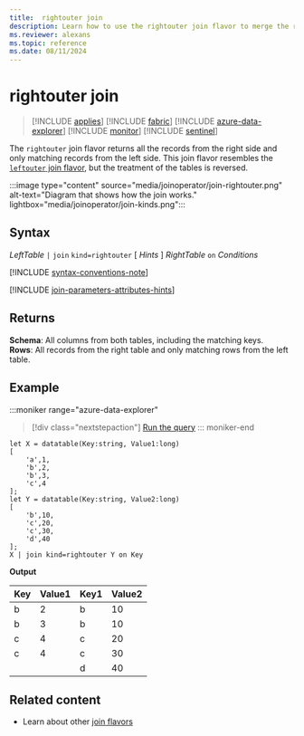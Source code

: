 ```yaml
---
title:  rightouter join
description: Learn how to use the rightouter join flavor to merge the rows of two tables. 
ms.reviewer: alexans
ms.topic: reference
ms.date: 08/11/2024
---
```


# rightouter join

> [!INCLUDE [applies](../includes/applies-to-version/applies.md)] [!INCLUDE [fabric](../includes/applies-to-version/fabric.md)] [!INCLUDE [azure-data-explorer](../includes/applies-to-version/azure-data-explorer.md)] [!INCLUDE [monitor](../includes/applies-to-version/monitor.md)] [!INCLUDE [sentinel](../includes/applies-to-version/sentinel.md)]

The `rightouter` join flavor returns all the records from the right side and only matching records from the left side. This join flavor resembles the [`leftouter` join flavor](join-leftouter.md), but the treatment of the tables is reversed.

:::image type="content" source="media/joinoperator/join-rightouter.png" alt-text="Diagram that shows how the join works." lightbox="media/joinoperator/join-kinds.png":::

## Syntax

*LeftTable* `|` `join` `kind=rightouter` [ *Hints* ] *RightTable* `on` *Conditions*

[!INCLUDE [syntax-conventions-note](../includes/syntax-conventions-note.md)]

[!INCLUDE [join-parameters-attributes-hints](../includes/join-parameters-attributes-hints.md)]

## Returns

**Schema**: All columns from both tables, including the matching keys.  
**Rows**: All records from the right table and only matching rows from the left table.

## Example

:::moniker range="azure-data-explorer"
> [!div class="nextstepaction"]
> <a href="https://dataexplorer.azure.com/clusters/help/databases/Samples?query=H4sIAAAAAAAAA8tJLVGIULBVSEksAcKknFQN79RKq+KSosy8dB2FsMSc0lRDq5z8vHRNrmguBSBQT1TXMdSBMJPUdYwQTGMoM1ldx4Qr1porB2h0JH6jjVCNBhpiaIAwxQiJbQxjpwBNNwAZH6FQo5CVn5mnkJ2Zl2JblJmeUZJfWpJaBLQzP08BaBUAPvRgAtsAAAA=" target="_blank">Run the query</a>
::: moniker-end

```kusto
let X = datatable(Key:string, Value1:long)
[
    'a',1,
    'b',2,
    'b',3,
    'c',4
];
let Y = datatable(Key:string, Value2:long)
[
    'b',10,
    'c',20,
    'c',30,
    'd',40
];
X | join kind=rightouter Y on Key
```

**Output**

|Key|Value1|Key1|Value2|
|---|---|---|---|
|b|2|b|10|
|b|3|b|10|
|c|4|c|20|
|c|4|c|30|
|||d|40|

## Related content

* Learn about other [join flavors](join-operator.md#returns)
